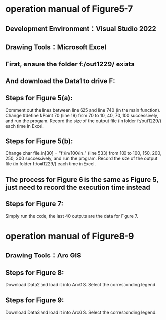 # operation manual of Figure5-7
## Development Environment：Visual Studio 2022
## Drawing Tools：Microsoft Excel
## First, ensure the folder f:/out1229/ exists
## And download the Data1 to drive F:
## Steps for Figure 5(a):
Comment out the lines between line 625 and line 740 (in the main function).
Change #define NPoint 70 (line 19) from 70 to 10, 40, 70, 100 successively, and run the program.
Record the size of the output file (in folder f:/out1229/) each time in Excel.

## Steps for Figure 5(b):
Change char file_in[30] = "f:/in/100/in_" (line 533) from 100 to 100, 150, 200, 250, 300 successively, and run the program.
Record the size of the output file (in folder f:/out1229/) each time in Excel.

## The process for Figure 6 is the same as Figure 5, just need to record the execution time instead
## Steps for Figure 7:
Simply run the code, the last 40 outputs are the data for Figure 7.

# operation manual of Figure8-9
## Drawing Tools：Arc GIS
## Steps for Figure 8:
Download Data2 and load it into ArcGIS. Select the corresponding legend.
## Steps for Figure 9:
Download Data3 and load it into ArcGIS. Select the corresponding legend.
